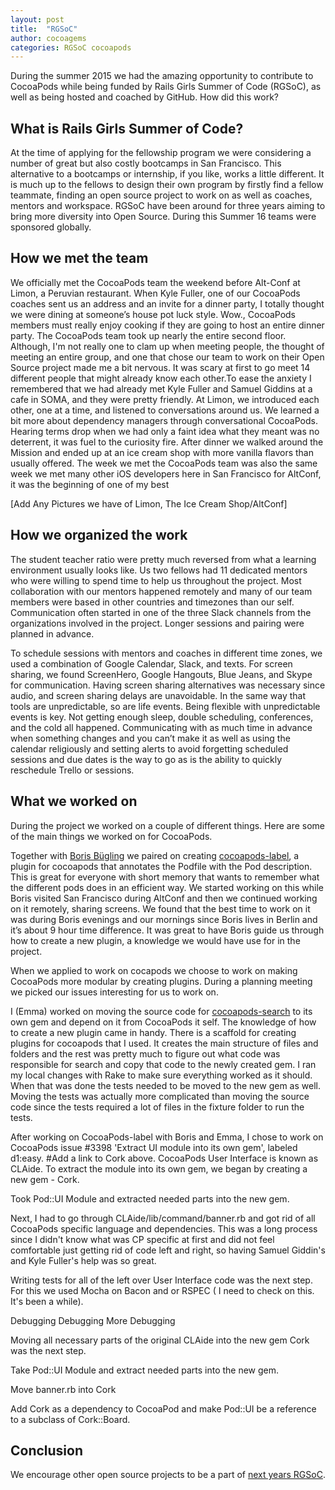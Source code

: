 ```yaml
---
layout: post
title:  "RGSoC"
author: cocoagems
categories: RGSoC cocoapods
---
```


During the summer 2015 we had the amazing opportunity to contribute to CocoaPods while being funded by Rails Girls Summer of Code (RGSoC), as well as being hosted and coached by GitHub. How did this work?

<!-- more -->

## What is Rails Girls Summer of Code?

At the time of applying for the fellowship program we were considering a number of great but also costly bootcamps in San Francisco. This alternative to a bootcamps or internship, if you like, works a little different. It is much up to the fellows to design their own program by firstly find a fellow teammate, finding an open source project to work on as well as coaches, mentors and workspace. RGSoC have been around for three years aiming to bring more diversity into Open Source. During this Summer 16 teams were sponsored globally.

## How we met the team
We officially met the CocoaPods team the weekend before Alt-Conf at Limon, a Peruvian restaurant. When Kyle Fuller, one of our CocoaPods coaches sent us an address and an invite for a dinner party, I totally thought we were dining at someone’s house pot luck style. Wow., CocoaPods members must really enjoy cooking if they are going to host an entire dinner party. The CocoaPods team took up nearly the entire second floor. Although, I'm  not really one to clam up when meeting people, the thought of meeting an entire group, and one that chose our team to work on their Open Source project made me a bit nervous. It was scary at first to go meet 14 different people that might already know each other.To ease the anxiety I remembered that we had already met Kyle Fuller and Samuel Giddins at a cafe in SOMA, and they were pretty friendly. At Limon, we introduced each other, one at a time, and listened to conversations around us. We learned a bit more about dependency managers through conversational CocoaPods. Hearing terms drop when we had only a faint idea what they meant was no deterrent, it was fuel to the curiosity fire. After dinner we walked around the Mission and ended up at an ice cream shop with more vanilla flavors than usually offered. The week we met the CocoaPods team was also the same week we met many other iOS developers here in San Francisco for AltConf, it was the beginning of one of my best

[Add Any Pictures we have of Limon, The Ice Cream Shop/AltConf]


## How we organized the work

The student teacher ratio were pretty much reversed from what a learning environment usually looks like. Us two fellows had 11 dedicated mentors who were willing to spend time to help us throughout the project. Most collaboration with our mentors happened remotely and many of our team members were based in other countries and timezones than our self. Communication often started in one of the three Slack channels from the organizations involved in the project. Longer sessions and pairing were planned in advance.

To schedule sessions with mentors and coaches in different time zones, we used a combination of Google Calendar, Slack, and texts. For screen sharing, we found ScreenHero, Google Hangouts, Blue Jeans, and Skype for communication. Having screen sharing alternatives was necessary since audio, and screen sharing delays are unavoidable. In the same way that tools are unpredictable, so are life events. Being flexible with unpredictable events is key. Not getting enough sleep, double scheduling, conferences, and the cold all happened. Communicating with as much time in advance when something changes and you can’t make it as well as using the calendar religiously and setting alerts to avoid forgetting scheduled sessions and due dates is the way to go as is the ability to quickly reschedule Trello or sessions.

## What we worked on

During the project we worked on a couple of different things. Here are some of the main things we worked on for CocoaPods.

Together with [Boris Bügling](https://twitter.com/neonacho) we paired on creating [cocoapods-label](https://rubygems.org/gems/cocoapods-label), a plugin for cocoapods that annotates the Podfile with the Pod description. This is great for everyone with short memory that wants to remember what the different pods does in an efficient way. We started working on this while Boris visited San Francisco during AltConf and then we continued working on it remotely, sharing screens. We found that the best time to work on it was during Boris evenings and our mornings since Boris lives in Berlin and it’s about 9 hour time difference. It was great to have Boris guide us through how to create a new plugin, a knowledge we would have use for in the project.

When we applied to work on cocapods we choose to work on making CocoaPods more modular by creating plugins. During a planning meeting we picked our issues interesting for us to work on.

I (Emma) worked on moving the source code for [cocoapods-search](https://github.com/CocoaPods/cocoapods-search) to its own gem and depend on it from CocoaPods it self. The knowledge of how to create a new plugin came in handy. There is a scaffold for creating plugins for cocoapods that I used. It creates the main structure of files and folders and the rest was pretty much to figure out what code was responsible for search and copy that code to the newly created gem. I ran my local changes with Rake to make sure everything worked as it should. When that was done the tests needed to be moved to the new gem as well. Moving the tests was actually more complicated than moving the source code since the tests required a lot of files in the fixture folder to run the tests.

After working on CocoaPods-label with Boris and Emma, I chose to work
on CocoaPods issue #3398 'Extract UI module into its own gem', labeled d1:easy.
#Add a link to Cork above.
CocoaPods User Interface is known as CLAide. To extract the module into its own gem,
we began by creating a new gem - Cork.

Took Pod::UI Module and extracted needed parts into the new gem.


Next, I had to go through
CLAide/lib/command/banner.rb and got rid of all CocoaPods specific language and
dependencies. This was a long process since I didn't know what was CP specific
at first and did not feel comfortable just getting rid of code left and right, so having Samuel Giddin's and Kyle Fuller's help was so great.

Writing tests for all of the left over User Interface code was the next step.
For this we used Mocha on Bacon and or RSPEC ( I need to check on this. It's
been a while).

Debugging
Debugging
More Debugging

Moving all necessary parts of the original CLAide into the new gem Cork was the next step.



Take Pod::UI Module and extract needed parts into the new gem.

Move banner.rb into Cork

Add Cork as a dependency to CocoaPod and make Pod::UI be a reference to
a subclass of Cork::Board.

## Conclusion

We encourage other open source projects to be a part of [next years RGSoC](http://railsgirlssummerofcode.org/guide/projects/).
